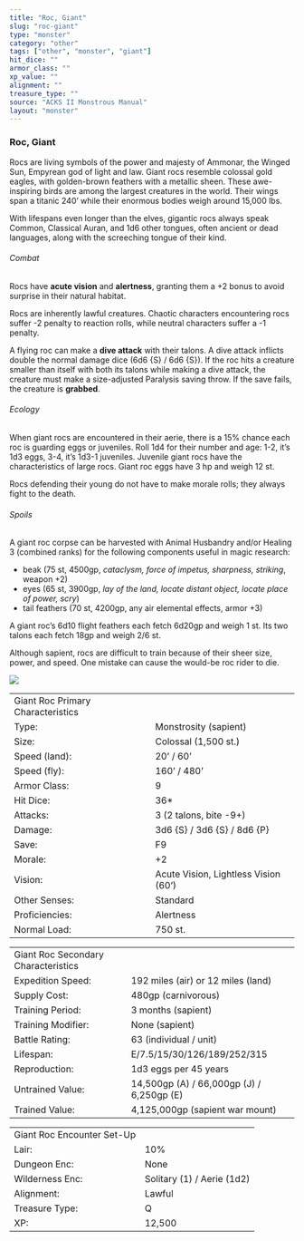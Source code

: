 ```yaml
---
title: "Roc, Giant"
slug: "roc-giant"
type: "monster"
category: "other"
tags: ["other", "monster", "giant"]
hit_dice: ""
armor_class: ""
xp_value: ""
alignment: ""
treasure_type: ""
source: "ACKS II Monstrous Manual"
layout: "monster"
---
```


### Roc, Giant

Rocs are living symbols of the power and majesty of Ammonar, the Winged Sun, Empyrean god of light
and law. Giant rocs resemble colossal gold eagles, with golden-brown feathers with a metallic sheen.
These awe-inspiring birds are among the largest creatures in the world. Their wings span a titanic
240’ while their enormous bodies weigh around 15,000 lbs.

With lifespans even longer than the elves, gigantic rocs always speak Common, Classical Auran, and
1d6 other tongues, often ancient or dead languages, along with the screeching tongue of their kind.

###### Combat

Rocs have **acute vision** and **alertness**, granting them a +2 bonus to avoid surprise in their
natural habitat.

Rocs are inherently lawful creatures. Chaotic characters encountering rocs suffer -2 penalty to
reaction rolls, while neutral characters suffer a -1 penalty.

A flying roc can make a **dive attack** with their talons. A dive attack inflicts double the normal
damage dice (6d6 {S} / 6d6 {S}). If the roc hits a creature smaller than itself with both its talons
while making a dive attack, the creature must make a size-adjusted Paralysis saving throw. If the
save fails, the creature is **grabbed**.

###### Ecology

When giant rocs are encountered in their aerie, there is a 15% chance each roc is guarding eggs or
juveniles. Roll 1d4 for their number and age: 1-2, it’s 1d3 eggs, 3-4, it’s 1d3-1 juveniles.
Juvenile giant rocs have the characteristics of large rocs. Giant roc eggs have 3 hp and weigh 12
st.

Rocs defending their young do not have to make morale rolls; they always fight to the death.

###### Spoils

A giant roc corpse can be harvested with Animal Husbandry and/or Healing 3 (combined ranks) for the
following components useful in magic research:

* beak (75 st, 4500gp, *cataclysm, force of impetus, sharpness, striking*, weapon +2)
* eyes (65 st, 3900gp, *lay of the land, locate distant object, locate place of power, scry*)
* tail feathers (70 st, 4200gp, any air elemental effects, armor +3)

A giant roc’s 6d10 flight feathers each fetch 6d20gp and weigh 1 st. Its two talons each fetch 18gp
and weigh 2/6 st.

Although sapient, rocs are difficult to train because of their sheer size, power, and speed. One
mistake can cause the would-be roc rider to die.

![](data:image/png;base64...)

|  |  |
| --- | --- |
| Giant Roc Primary Characteristics | |
| Type: | Monstrosity (sapient) |
| Size: | Colossal (1,500 st.) |
| Speed (land): | 20’ / 60’ |
| Speed (fly): | 160’ / 480’ |
| Armor Class: | 9 |
| Hit Dice: | 36\* |
| Attacks: | 3 (2 talons, bite -9+) |
| Damage: | 3d6 {S} / 3d6 {S} / 8d6 {P} |
| Save: | F9 |
| Morale: | +2 |
| Vision: | Acute Vision, Lightless Vision (60’) |
| Other Senses: | Standard |
| Proficiencies: | Alertness |
| Normal Load: | 750 st. |

|  |  |
| --- | --- |
| Giant Roc Secondary Characteristics | |
| Expedition Speed: | 192 miles (air) or 12 miles (land) |
| Supply Cost: | 480gp (carnivorous) |
| Training Period: | 3 months (sapient) |
| Training Modifier: | None (sapient) |
| Battle Rating: | 63 (individual / unit) |
| Lifespan: | E/7.5/15/30/126/189/252/315 |
| Reproduction: | 1d3 eggs per 45 years |
| Untrained Value: | 14,500gp (A) / 66,000gp (J) / 6,250gp (E) |
| Trained Value: | 4,125,000gp (sapient war mount) |

|  |  |
| --- | --- |
| Giant Roc Encounter Set-Up | |
| Lair: | 10% |
| Dungeon Enc: | None |
| Wilderness Enc: | Solitary (1) / Aerie (1d2) |
| Alignment: | Lawful |
| Treasure Type: | Q |
| XP: | 12,500 |

